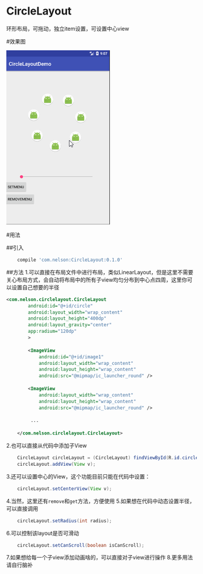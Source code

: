 # CircleLayout
环形布局，可拖动，独立item设置，可设置中心view

#效果图

![效果图](./picture/circlelayout.gif)

#用法

##引入
```gradle
    compile 'com.nelson:CircleLayout:0.1.0'
```
##方法
1.可以直接在布局文件中进行布局，类似LinearLayout，但是这里不需要关心布局方式，会自动将布局中的所有子view均匀分布到中心点四周，这里你可以设置自己想要的半径
```xml
<com.nelson.circlelayout.CircleLayout
        android:id="@+id/circle"
        android:layout_width="wrap_content"
        android:layout_height="400dp"
        android:layout_gravity="center"
        app:radium="120dp"
        >

        <ImageView
            android:id="@+id/image1"
            android:layout_width="wrap_content"
            android:layout_height="wrap_content"
            android:src="@mipmap/ic_launcher_round" />

        <ImageView
            android:layout_width="wrap_content"
            android:layout_height="wrap_content"
            android:src="@mipmap/ic_launcher_round" />

         ...

    </com.nelson.circlelayout.CircleLayout>

```
2.也可以直接从代码中添加子View
```java
    CircleLayout circleLayout = (CircleLayout) findViewById(R.id.circle);
    circleLayout.addView(View v);
```
3.还可以设置中心的View，这个功能目前只能在代码中设置：
```java
    circleLayout.setCenterView(View v);
```
4.当然，这里还有`remove`和`get`方法，方便使用
5.如果想在代码中动态设置半径，可以直接调用
```java
    circleLayout.setRadius(int radius);
```
6.可以控制该layout是否可滑动
```java
    circleLayout.setCanScroll(boolean isCanScroll);
```
7.如果想给每一个子view添加动画啥的，可以直接对子view进行操作
8.更多用法请自行脑补


